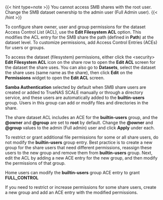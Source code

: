 &NewLine;

{{< hint type=note >}}
You cannot access SMB shares with the root user. Change the SMB dataset ownership to the admin user (Full Admin user).
{{< /hint >}}

To configure share owner, user and group permissions for the dataset Access Control List (ACL), use the **Edit Filesystem ACL** option.
This modifies the ACL entry for the SMB share the path (defined in **Path**) at the dataset level.
To customize permissions, add Access Control Entries (ACEs) for users or groups.

To access the dataset (filesystem) permissions, either click the <<span class="material-icons">security</span>> **Edit Filesystem ACL** icon on the share row to open the **Edit ACL** screen for the dataset the share uses.
You can also go to **Datasets**, select the dataset the share uses (same name as the share), then click **Edit** on the **Permissions** widget to open the **Edit ACL** screen.

**Samba Authentication** selected by default when SMB share users are created or added to TrueNAS SCALE manually or through a directory service, and these users are automatically added to the **builtin-users** group.
Users in this group can add or modify files and directories in the share.

The share dataset ACL includes an ACE for the **builtin-users** group, and the **@owner** and **@group** are set to **root** by default.
Change the **@owner** and **@group** values to the admin (Full admin) user and click **Apply** under each.

To restrict or grant additional file permissions for some or all share users, do not modify the **builtin-users** group entry.
Best practice is to create a new group for the share users that need different permissions, reassign these users to the new group and remove them from **builtin-users** group.
Next, edit the ACL by adding a new ACE entry for the new group, and then modify the permissions of that group.

Home users can modify the **builtin-users** group ACE entry to grant **FULL_CONTROL**

If you need to restrict or increase permissions for some share users, create a new group and add an ACE entry with the modified permissions.
